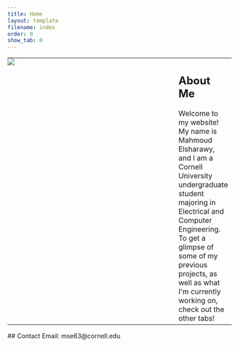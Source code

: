 ```yaml
---
title: Home
layout: template
filename: index
order: 0
show_tab: 0
--- 
```


<table style="border:none">
    <tr style="border:none">
        <td style="padding:0px;border:none;width:400px;vertical-align:top"><img src = "Mahmoud.jpg"></td>
        <td style="border:none;vertical-align:top">
            <h2>About Me</h2>
Welcome to my website! My name is Mahmoud Elsharawy, and I am a Cornell University undergraduate student majoring in Electrical and Computer Engineering. To get a glimpse of some of my previous projects, as well as what I'm currently working on, check out the other tabs!
        </td>
    </tr>
</table> 
## Contact
Email: mse63@cornell.edu
